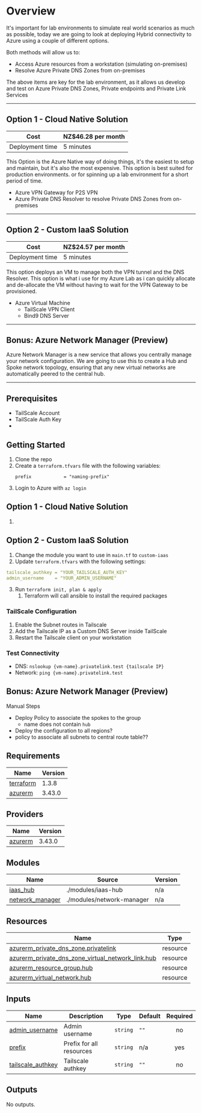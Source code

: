 # Overview

It's important for lab environments to simulate real world scenarios as much as possible, today we are going to look at deploying Hybrid connectivity to Azure using a couple of different options.

Both methods will allow us to:
- Access Azure resources from a workstation (simulating on-premises)
- Resolve Azure Private DNS Zones from on-premises

The above items are key for the lab environment, as it allows us develop and test on Azure Private DNS Zones, Private endpoints and Private Link Services

---

## Option 1 - Cloud Native Solution

| Cost            | NZ$46.28 per month |
| --------------- | ----------------- |
| Deployment time | 5 minutes         |

This Option is the Azure Native way of doing things, it's the easiest to setup and maintain, but it's also the most expensive. This option is best suited for production environments. or for spinning up a lab environment for a short period of time.

- Azure VPN Gateway for P2S VPN
- Azure Private DNS Resolver to resolve Private DNS Zones from on-premises

---

## Option 2 - Custom IaaS Solution

| Cost            | NZ$24.57 per month |
| --------------- | ----------------- |
| Deployment time | 5 minutes         |

This option deploys an VM to manage both the VPN tunnel and the DNS Resolver. This option is what i use for my Azure Lab as i can quickly allocate and de-allocate the VM without having to wait for the VPN Gateway to be provisioned.

- Azure Virtual Machine
  - TailScale VPN Client
  - Bind9 DNS Server

---

## Bonus: Azure Network Manager (Preview)

Azure Network Manager is a new service that allows you centrally manage your network configuration. We are going to use this to create a Hub and Spoke network topology, ensuring that any new virtual networks are automatically peered to the central hub.

---

## Prerequisites
- TailScale Account
- TailScale Auth Key
- 

## Getting Started

1. Clone the repo
2. Create a `terraform.tfvars` file with the following variables:
    ```
    prefix            = "naming-prefix"
    ```
3. Login to Azure with `az login`

## Option 1 - Cloud Native Solution
1. 

## Option 2 - Custom IaaS Solution
1. Change the module you want to use in `main.tf` to `custom-iaas`
2. Update `terraform.tfvars` with the following settings:
  ```yml
  tailscale_authkey = "YOUR_TAILSCALE_AUTH_KEY" 
  admin_username    = "YOUR_ADMIN_USERNAME"
  ```
3. Run `terraform init, plan & apply`
   1. Terraform will call ansible to install the required packages

### TailScale Configuration

1. Enable the Subnet routes in Tailscale
2. Add the Tailscale IP as a Custom DNS Server inside TailScale
3. Restart the Tailscale client on your workstation

### Test Connectivity

- DNS: `nslookup {vm-name}.privatelink.test {tailscale IP}` 
- Network: `ping {vm-name}.privatelink.test`


## Bonus: Azure Network Manager (Preview)

Manual Steps
- Deploy Policy to associate the spokes to the group
  - name does not contain `hub`
- Deploy the configuration to all regions?
- policy to associate all subnets to central route table??


<!-- BEGINNING OF PRE-COMMIT-TERRAFORM DOCS HOOK -->
## Requirements

| Name | Version |
|------|---------|
| <a name="requirement_terraform"></a> [terraform](#requirement\_terraform) | 1.3.8 |
| <a name="requirement_azurerm"></a> [azurerm](#requirement\_azurerm) | 3.43.0 |

## Providers

| Name | Version |
|------|---------|
| <a name="provider_azurerm"></a> [azurerm](#provider\_azurerm) | 3.43.0 |

## Modules

| Name | Source | Version |
|------|--------|---------|
| <a name="module_iaas_hub"></a> [iaas\_hub](#module\_iaas\_hub) | ./modules/iaas-hub | n/a |
| <a name="module_network_manager"></a> [network\_manager](#module\_network\_manager) | ./modules/network-manager | n/a |

## Resources

| Name | Type |
|------|------|
| [azurerm_private_dns_zone.privatelink](https://registry.terraform.io/providers/hashicorp/azurerm/3.43.0/docs/resources/private_dns_zone) | resource |
| [azurerm_private_dns_zone_virtual_network_link.hub](https://registry.terraform.io/providers/hashicorp/azurerm/3.43.0/docs/resources/private_dns_zone_virtual_network_link) | resource |
| [azurerm_resource_group.hub](https://registry.terraform.io/providers/hashicorp/azurerm/3.43.0/docs/resources/resource_group) | resource |
| [azurerm_virtual_network.hub](https://registry.terraform.io/providers/hashicorp/azurerm/3.43.0/docs/resources/virtual_network) | resource |

## Inputs

| Name | Description | Type | Default | Required |
|------|-------------|------|---------|:--------:|
| <a name="input_admin_username"></a> [admin\_username](#input\_admin\_username) | Admin username | `string` | `""` | no |
| <a name="input_prefix"></a> [prefix](#input\_prefix) | Prefix for all resources | `string` | n/a | yes |
| <a name="input_tailscale_authkey"></a> [tailscale\_authkey](#input\_tailscale\_authkey) | Tailscale authkey | `string` | `""` | no |

## Outputs

No outputs.
<!-- END OF PRE-COMMIT-TERRAFORM DOCS HOOK -->